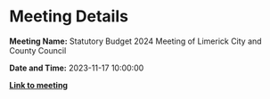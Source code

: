 # Meeting Details

**Meeting Name:** Statutory Budget 2024 Meeting of Limerick City and County Council

**Date and Time:** 2023-11-17 10:00:00

**<a href="https://www.limerick.ie/council/whats-on/statutory-budget-2024-meeting-of-limerick-city-and-county-council" target="_blank">Link to meeting</a>**
